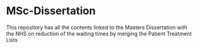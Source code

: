 # MSc-Dissertation
This repository has all the contents linked to the Masters Dissertation with the NHS on reduction of the waiting times by merging the Patient Treatment Lists
